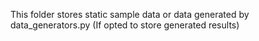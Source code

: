 This folder stores static sample data or data generated by data_generators.py (If opted to store generated results)